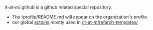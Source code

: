 

it-at-m/.github is a github related special repository.

* The /profile/README.md will appear on the organization's profile.
* our global [actions](/.github/actions) mostly used in [/it-at-m/refarch-templates/](https://github.com/it-at-m/refarch-templates/)
